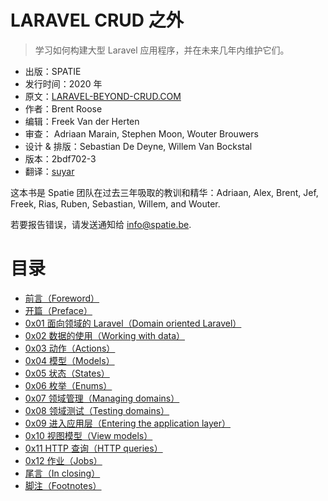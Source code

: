 LARAVEL CRUD 之外
===================

> 学习如何构建大型 Laravel 应用程序，并在未来几年内维护它们。

- 出版：SPATIE
- 发行时间：2020 年
- 原文：[LARAVEL-BEYOND-CRUD.COM](https://laravel-beyond-crud.com/)
- 作者：Brent Roose
- 编辑：Freek Van der Herten
- 审查： Adriaan Marain, Stephen Moon, Wouter Brouwers
- 设计 & 排版：Sebastian De Deyne, Willem Van Bockstal
- 版本：2bdf702-3
- 翻译：[suyar](https://github.com/suyar)

这本书是 Spatie 团队在过去三年吸取的教训和精华：Adriaan, Alex, Brent, Jef, Freek, Rias, Ruben, Sebastian, Willem, and Wouter.

若要报告错误，请发送通知给 info@spatie.be.

# 目录

- [前言（Foreword）](./chapters/foreword.md)
- [开篇（Preface）](./chapters/preface.md)
- [0x01 面向领域的 Laravel（Domain oriented Laravel）](./chapters/0x01.md)
- [0x02 数据的使用（Working with data）](./chapters/0x02.md)
- [0x03 动作（Actions）](./chapters/0x03.md)
- [0x04 模型（Models）](./chapters/0x04.md)
- [0x05 状态（States）](./chapters/0x05.md)
- [0x06 枚举（Enums）](./chapters/0x06.md)
- [0x07 领域管理（Managing domains）](./chapters/0x07.md)
- [0x08 领域测试（Testing domains）](./chapters/0x08.md)
- [0x09 进入应用层（Entering the application layer）](./chapters/0x09.md)
- [0x10 视图模型（View models）](./chapters/0x10.md)
- [0x11 HTTP 查询（HTTP queries）](./chapters/0x11.md)
- [0x12 作业（Jobs）](./chapters/0x12.md)
- [尾言（In closing）](./chapters/in-closing.md)
- [脚注（Footnotes）](./chapters/footnotes.md)
